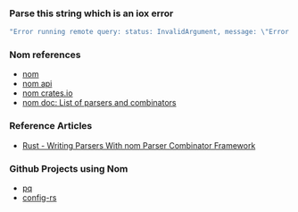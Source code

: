 
### Parse this string which is an iox error

```rust
"Error running remote query: status: InvalidArgument, message: \"Error while planning query: Error during planning: 'public.iox.h2o_xtemperature' not found\", details: [], metadata: MetadataMap { headers: {\"content-type\": \"application/grpc\", \"date\": \"Wed, 20 Jul 2022 19:08:52 GMT\", \"content-length\": \"0\"} }"
```

### Nom references

* [nom](https://github.com/Geal/nom)
* [nom api](https://docs.rs/nom/latest/nom/)
* [nom crates.io](https://crates.io/crates/nom)
* [nom doc: List of parsers and combinators](https://github.com/Geal/nom/blob/main/doc/choosing_a_combinator.md)

### Reference Articles

* [Rust - Writing Parsers With nom Parser Combinator Framework](https://iximiuz.com/en/posts/rust-writing-parsers-with-nom/)

### Github Projects using Nom

* [pq](https://github.com/iximiuz/pq)
* [config-rs](https://github.com/mehcode/config-rs)